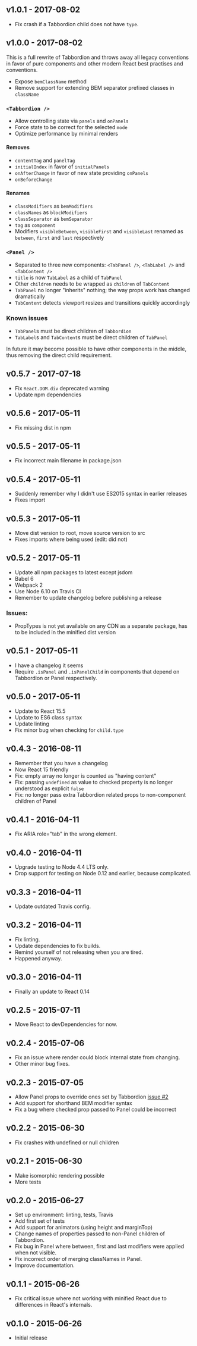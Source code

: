 ## v1.0.1 - 2017-08-02

- Fix crash if a Tabbordion child does not have `type`.


## v1.0.0 - 2017-08-02

This is a full rewrite of Tabbordion and throws away all legacy conventions in favor of pure components and other modern
React best practises and conventions.

- Expose `bemClassName` method
- Remove support for extending BEM separator prefixed classes in `className`

### `<Tabbordion />`

- Allow controlling state via `panels` and `onPanels`
- Force state to be correct for the selected `mode`
- Optimize performance by minimal renders

#### Removes
- `contentTag` and `panelTag`
- `initialIndex` in favor of `initialPanels`
- `onAfterChange` in favor of new state providing `onPanels`
- `onBeforeChange`

#### Renames

- `classModifiers` as `bemModifiers`
- `classNames` as `blockModifiers`
- `classSeparator` as `bemSeparator`
- `tag` as `component`
- Modifiers `visibleBetween`, `visibleFirst` and `visibleLast` renamed as `between`, `first` and `last` respectively

### `<Panel />`

- Separated to three new components: `<TabPanel />`, `<TabLabel />` and `<TabContent />`
- `title` is now `TabLabel` as a child of `TabPanel`
- Other `children` needs to be wrapped as `children` of `TabContent`
- `TabPanel` no longer "inherits" nothing; the way props work has changed dramatically
- `TabContent` detects viewport resizes and transitions quickly accordingly

### Known issues

- `TabPanel`s must be direct children of `Tabbordion`
- `TabLabel`s and `TabContent`s must be direct children of `TabPanel`

In future it may become possible to have other components in the middle, thus removing the direct child requirement.


## v0.5.7 - 2017-07-18
- Fix `React.DOM.div` deprecated warning
- Update npm dependencies


## v0.5.6 - 2017-05-11
- Fix missing dist in npm


## v0.5.5 - 2017-05-11
- Fix incorrect main filename in package.json


## v0.5.4 - 2017-05-11
- Suddenly remember why I didn't use ES2015 syntax in earlier releases
- Fixes import


## v0.5.3 - 2017-05-11
- Move dist version to root, move source version to src
- Fixes imports where being used (edit: did not)


## v0.5.2 - 2017-05-11
- Update all npm packages to latest except jsdom
- Babel 6
- Webpack 2
- Use Node 6.10 on Travis CI
- Remember to update changelog before publishing a release

### Issues:
- PropTypes is not yet available on any CDN as a separate package, has to be included in the minified dist version


## v0.5.1 - 2017-05-11
- I have a changelog it seems
- Require `.isPanel` and `.isPanelChild` in components that depend on Tabbordion or Panel respectively.


## v0.5.0 - 2017-05-11
- Update to React 15.5
- Update to ES6 class syntax
- Update linting
- Fix minor bug when checking for `child.type`


## v0.4.3 - 2016-08-11
- Remember that you have a changelog
- Now React 15 friendly
- Fix: empty array no longer is counted as "having content"
- Fix: passing `undefined` as value to checked property is no longer understood as explicit `false`
- Fix: no longer pass extra Tabbordion related props to non-component children of Panel


## v0.4.1 - 2016-04-11
- Fix ARIA role="tab" in the wrong element.


## v0.4.0 - 2016-04-11
- Upgrade testing to Node 4.4 LTS only.
- Drop support for testing on Node 0.12 and earlier, because complicated.


## v0.3.3 - 2016-04-11
- Update outdated Travis config.


## v0.3.2 - 2016-04-11
- Fix linting.
- Update dependencies to fix builds.
- Remind yourself of not releasing when you are tired.
- Happened anyway.


## v0.3.0 - 2016-04-11
- Finally an update to React 0.14


## v0.2.5 - 2015-07-11

- Move React to devDependencies for now.


## v0.2.4 - 2015-07-06

- Fix an issue where render could block internal state from changing.
- Other minor bug fixes.


## v0.2.3 - 2015-07-05

- Allow Panel props to override ones set by Tabbordion [issue #2](https://github.com/Merri/react-tabbordion/issues/2)
- Add support for shorthand BEM modifier syntax
- Fix a bug where checked prop passed to Panel could be incorrect


## v0.2.2 - 2015-06-30

- Fix crashes with undefined or null children


## v0.2.1 - 2015-06-30

- Make isomorphic rendering possible
- More tests


## v0.2.0 - 2015-06-27

- Set up environment: linting, tests, Travis
- Add first set of tests
- Add support for animators (using height and marginTop)
- Change names of properties passed to non-Panel children of Tabbordion.
- Fix bug in Panel where between, first and last modifiers were applied when not visible.
- Fix incorrect order of merging classNames in Panel.
- Improve documentation.


## v0.1.1 - 2015-06-26

- Fix critical issue where not working with minified React due to differences in React's internals.


## v0.1.0 - 2015-06-26

- Initial release
